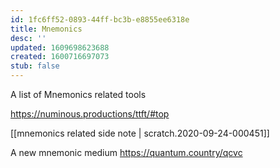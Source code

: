 ```yaml
---
id: 1fc6ff52-0893-44ff-bc3b-e8855ee6318e
title: Mnemonics
desc: ''
updated: 1609698623688
created: 1600716697073
stub: false
---
```


A list of Mnemonics related tools 

https://numinous.productions/ttft/#top

[[mnemonics related side note | scratch.2020-09-24-000451]] 


A new mnemonic medium 
https://quantum.country/qcvc

